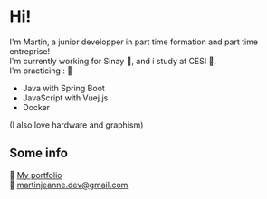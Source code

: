 # Hi!
I'm Martin, a junior developper in part time formation and part time entreprise!  
I'm currently working for Sinay 🐬, and i study at CESI 🔭.  
I'm practicing : 🌱
- Java with Spring Boot
- JavaScript with Vuej.js
- Docker

(I also love hardware and graphism)  

## Some info
📕 [My portfolio](https://martinjeanne.github.io/)  
💬 martinjeanne.dev@gmail.com

<!--
**MartinJeanne/martinjeanne** is a ✨ _special_ ✨ repository because its `README.md` (this file) appears on your GitHub profile.

Here are some ideas to get you started:

- 🔭 I’m currently working on ...
- 🌱 I’m currently learning ...
- 👯 I’m looking to collaborate on ...
- 🤔 I’m looking for help with ...
- 💬 Ask me about ...
- 📫 How to reach me: ...
- 😄 Pronouns: ...
- ⚡ Fun fact: ...
-->
